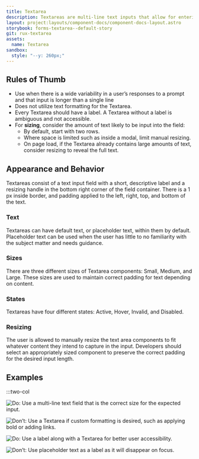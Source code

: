 ```yaml
---
title: Textarea
description: Textareas are multi-line text inputs that allow for entering text in a larger area than a single-line text input would allow. They are typically used for multi-line input use cases like comments or feedback.
layout: project:layouts/component-docs/component-docs-layout.astro
storybook: forms-textarea--default-story
git: rux-textarea
assets:
  name: Textarea
sandbox:
  style: "--y: 260px;"
---
```


<!-- Textareas are multi-line text inputs that allow for entering text in a larger area than a single-line text input would allow. They are typically used for multi-line input use cases like comments or feedback. -->

## Rules of Thumb

- Use when there is a wide variability in a user’s responses to a prompt and that input is longer than a single line
- Does not utilize text formatting for the Textarea.
- Every Textarea should have a label. A Textarea without a label is ambiguous and not accessible.
- For **sizing**, consider the amount of text likely to be input into the field:
  - By default, start with two rows.
  - Where space is limited such as inside a modal, limit manual resizing.
  - On page load, if the Textarea already contains large amounts of text, consider resizing to reveal the full text.

## Appearance and Behavior

Textareas consist of a text input field with a short, descriptive label and a resizing handle in the bottom right corner of the field container. There is a 1 px inside border, and padding applied to the left, right, top, and bottom of the text.

### Text

Textareas can have default text, or placeholder text, within them by default. Placeholder text can be used when the user has little to no familiarity with the subject matter and needs guidance.

### Sizes

There are three different sizes of Textarea components: Small, Medium, and Large. These sizes are used to maintain correct padding for text depending on content.

### States

Textareas have four different states: Active, Hover, Invalid, and Disabled.

### Resizing

The user is allowed to manually resize the text area components to fit whatever content they intend to capture in the input. Developers should select an appropriately sized component to preserve the correct padding for the desired input length.

## Examples

:::two-col

![Do: Use a multi-line text field that is the correct size for the expected input.](/img/components/textareas-do-1.png "Do: Use a multi-line text field that is the correct size for the expected input.")

![Don’t: Use a Textarea if custom formatting is desired, such as applying bold or adding links.](/img/components/textareas-dont-1.png "Don’t: Use a Textarea if custom formatting is desired, such as applying bold or adding links.")

![Do: Use a label along with a Textarea for better user accessibility.](/img/components/textareas-do-2.png "Do: Use a label along with a Textarea for better user accessibility.")

![Don’t: Use placeholder text as a label as it will disappear on focus.](/img/components/textareas-dont-2.png "Don’t: Use placeholder text as a label as it will disappear on focus.")
